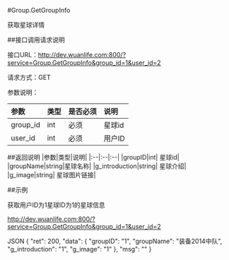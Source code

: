 #Group.GetGroupInfo

获取星球详情

##接口调用请求说明

接口URL：http://dev.wuanlife.com:800/?service=Group.GetGroupInfo&group_id=1&user_id=2

请求方式：GET

参数说明：

|参数|类型|是否必须|说明|
|:--|:--|:--|:--|
|group_id|int|必须|星球id|
|user_id|int|必须|用户ID|

##返回说明
|参数|类型|说明|
|:--|:--|:--|
|groupID|int|	星球id|
|groupName|string|星球名称|
|g_introduction|string|	星球介绍|
|g_image|string|	星球图片链接|


##示例

获取用户ID为1星球ID为1的星球信息

http://dev.wuanlife.com:800/?service=Group.GetGroupInfo&group_id=1&user_id=2


JSON
{
    "ret": 200,
    "data": {
        "groupID": "1",
        "groupName": "装备2014中队",
        "g_introduction": "1",
        "g_image": "1"
    },
    "msg": ""
}
